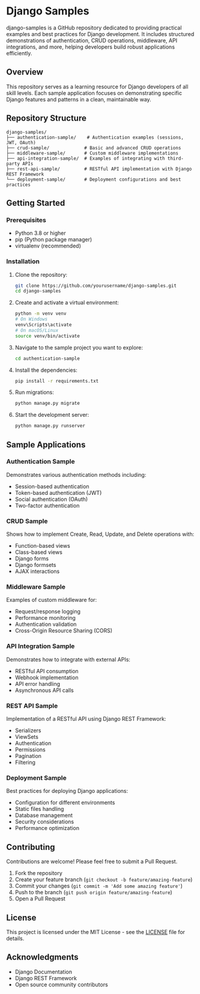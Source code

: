 # Django Samples

django-samples is a GitHub repository dedicated to providing practical examples and best practices for Django development. It includes structured demonstrations of authentication, CRUD operations, middleware, API integrations, and more, helping developers build robust applications efficiently.

## Overview

This repository serves as a learning resource for Django developers of all skill levels. Each sample application focuses on demonstrating specific Django features and patterns in a clean, maintainable way.

## Repository Structure

```text
django-samples/
├── authentication-sample/    # Authentication examples (sessions, JWT, OAuth)
├── crud-sample/             # Basic and advanced CRUD operations
├── middleware-sample/       # Custom middleware implementations
├── api-integration-sample/  # Examples of integrating with third-party APIs
├── rest-api-sample/         # RESTful API implementation with Django REST Framework
└── deployment-sample/       # Deployment configurations and best practices
```

## Getting Started

### Prerequisites

- Python 3.8 or higher
- pip (Python package manager)
- virtualenv (recommended)

### Installation

1. Clone the repository:

   ```bash
   git clone https://github.com/yourusername/django-samples.git
   cd django-samples
   ```

2. Create and activate a virtual environment:

   ```bash
   python -m venv venv
   # On Windows
   venv\Scripts\activate
   # On macOS/Linux
   source venv/bin/activate
   ```

3. Navigate to the sample project you want to explore:

   ```bash
   cd authentication-sample
   ```

4. Install the dependencies:

   ```bash
   pip install -r requirements.txt
   ```

5. Run migrations:

   ```bash
   python manage.py migrate
   ```

6. Start the development server:
   ```bash
   python manage.py runserver
   ```

## Sample Applications

### Authentication Sample

Demonstrates various authentication methods including:

- Session-based authentication
- Token-based authentication (JWT)
- Social authentication (OAuth)
- Two-factor authentication

### CRUD Sample

Shows how to implement Create, Read, Update, and Delete operations with:

- Function-based views
- Class-based views
- Django forms
- Django formsets
- AJAX interactions

### Middleware Sample

Examples of custom middleware for:

- Request/response logging
- Performance monitoring
- Authentication validation
- Cross-Origin Resource Sharing (CORS)

### API Integration Sample

Demonstrates how to integrate with external APIs:

- RESTful API consumption
- Webhook implementation
- API error handling
- Asynchronous API calls

### REST API Sample

Implementation of a RESTful API using Django REST Framework:

- Serializers
- ViewSets
- Authentication
- Permissions
- Pagination
- Filtering

### Deployment Sample

Best practices for deploying Django applications:

- Configuration for different environments
- Static files handling
- Database management
- Security considerations
- Performance optimization

## Contributing

Contributions are welcome! Please feel free to submit a Pull Request.

1. Fork the repository
2. Create your feature branch (`git checkout -b feature/amazing-feature`)
3. Commit your changes (`git commit -m 'Add some amazing feature'`)
4. Push to the branch (`git push origin feature/amazing-feature`)
5. Open a Pull Request

## License

This project is licensed under the MIT License - see the [LICENSE](LICENSE) file for details.

## Acknowledgments

- Django Documentation
- Django REST Framework
- Open source community contributors
